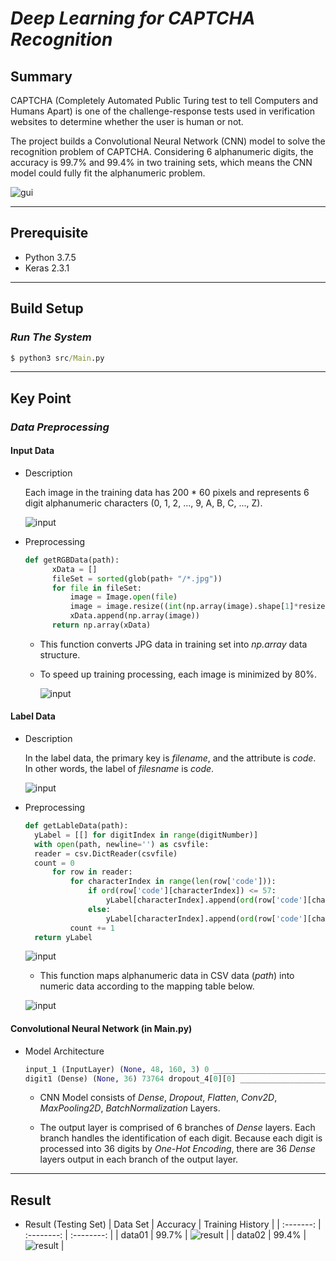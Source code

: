 # ***Deep Learning for CAPTCHA Recognition***

## Summary

  CAPTCHA (Completely Automated Public Turing test to tell Computers and Humans Apart) is one of the challenge-response tests used in verification websites to determine whether the user is human or not.

  The project builds a Convolutional Neural Network (CNN) model to solve the recognition problem of CAPTCHA. Considering 6 alphanumeric digits, the accuracy is 99.7% and 99.4% in two training sets, which means the CNN model could fully fit the alphanumeric problem.

 ![gui](image/summary.png)

***

## Prerequisite

+ Python 3.7.5
+ Keras 2.3.1

***

## Build Setup

### *Run The System*

```cmd
$ python3 src/Main.py
```

***

## Key Point

### *Data Preprocessing*

#### Input Data

+ Description

  Each image in the training data has 200 * 60 pixels and represents 6 digit alphanumeric characters (0, 1, 2, ..., 9, A, B, C, ..., Z).

  ![input](image/Preprocessing04.png)

+ Preprocessing

  ```python
  def getRGBData(path):
        xData = []
        fileSet = sorted(glob(path+ "/*.jpg"))
        for file in fileSet:
            image = Image.open(file)
            image = image.resize((int(np.array(image).shape[1]*resizeRate),int(np.array(image).shape[0]*resizeRate)))
            xData.append(np.array(image))
        return np.array(xData)
  ```

  + This function converts JPG data in training set into *np.array* data structure.

  + To speed up training processing, each image is minimized by 80%.

    ![input](image/Preprocessing01.png)

#### Label Data

+ Description
  
  In the label data, the primary key is *filename*, and the attribute is *code*. In other words, the label of *filesname* is *code*.

  ![input](image/Preprocessing05.png)

+ Preprocessing

  ```python
  def getLableData(path):
    yLabel = [[] for digitIndex in range(digitNumber)]
    with open(path, newline='') as csvfile:
    reader = csv.DictReader(csvfile)
    count = 0
        for row in reader:
            for characterIndex in range(len(row['code'])):
                if ord(row['code'][characterIndex]) <= 57:
                    yLabel[characterIndex].append(ord(row['code'][characterIndex])-48)
                else:
                    yLabel[characterIndex].append(ord(row['code'][characterIndex])-65+10)
            count += 1
    return yLabel
  ```

  ![input](image/Preprocessing02.png)

  + This function maps alphanumeric data in CSV data (*path*) into numeric data according to the mapping table below.

  ![input](image/Preprocessing03.png)

#### Convolutional Neural Network (in Main.py)

+ Model Architecture

    ```python
    input_1 (InputLayer) (None, 48, 160, 3) 0 __________________________________________________________________________________________________ conv_1_1 (Conv2D) (None, 48, 160, 32) 896 input_1[0][0] __________________________________________________________________________________________________ conv_1_2 (Conv2D) (None, 46, 158, 32) 9248 conv_1_1[0][0] __________________________________________________________________________________________________ batch_normalization_1 (BatchNor (None, 46, 158, 32) 128 conv_1_2[0][0] __________________________________________________________________________________________________ max_pooling2d_1 (MaxPooling2D) (None, 23, 79, 32) 0 batch_normalization_1[0][0] __________________________________________________________________________________________________ dropout_1 (Dropout) (None, 23, 79, 32) 0 max_pooling2d_1[0][0] __________________________________________________________________________________________________ conv_2_1 (Conv2D) (None, 23, 79, 64) 18496 dropout_1[0][0] __________________________________________________________________________________________________ conv_2_2 (Conv2D) (None, 21, 77, 64) 36928 conv_2_1[0][0] __________________________________________________________________________________________________ batch_normalization_2 (BatchNor (None, 21, 77, 64) 256 conv_2_2[0][0] __________________________________________________________________________________________________ max_pooling2d_2 (MaxPooling2D) (None, 10, 38, 64) 0 batch_normalization_2[0][0] __________________________________________________________________________________________________ dropout_2 (Dropout) (None, 10, 38, 64) 0 max_pooling2d_2[0][0] __________________________________________________________________________________________________ conv_3_1 (Conv2D) (None, 10, 38, 128) 73856 dropout_2[0][0] __________________________________________________________________________________________________ conv_3_2 (Conv2D) (None, 8, 36, 128) 147584 conv_3_1[0][0] __________________________________________________________________________________________________ batch_normalization_3 (BatchNor (None, 8, 36, 128) 512 conv_3_2[0][0] __________________________________________________________________________________________________ max_pooling2d_3 (MaxPooling2D) (None, 4, 18, 128) 0 batch_normalization_3[0][0] __________________________________________________________________________________________________ dropout_3 (Dropout) (None, 4, 18, 128) 0 max_pooling2d_3[0][0] __________________________________________________________________________________________________ conv_4_1 (Conv2D) (None, 2, 16, 256) 295168 dropout_3[0][0] __________________________________________________________________________________________________ batch_normalization_4 (BatchNor (None, 2, 16, 256) 1024 conv_4_1[0][0] __________________________________________________________________________________________________ max_pooling2d_4 (MaxPooling2D) (None, 1, 8, 256) 0 batch_normalization_4[0][0] __________________________________________________________________________________________________ flatten_1 (Flatten) (None, 2048) 0 max_pooling2d_4[0][0] __________________________________________________________________________________________________ dropout_4 (Dropout) (None, 2048) 0 flatten_1[0][0] __________________________________________________________________________________________________
    digit1 (Dense) (None, 36) 73764 dropout_4[0][0] ___________________________________________________________________________________ digit2 (Dense) (None, 36) 73764 dropout_4[0][0] ___________________________________________________________________________________ digit3 (Dense) (None, 36) 73764 dropout_4[0][0] ___________________________________________________________________________________ digit4 (Dense) (None, 36) 73764 dropout_4[0][0] ___________________________________________________________________________________ digit5 (Dense) (None, 36) 73764 dropout_4[0][0] ___________________________________________________________________________________ digit6 (Dense) (None, 36) 73764 dropout_4[0][0]

    ```

  + CNN Model consists of *Dense*, *Dropout*, *Flatten*, *Conv2D*, *MaxPooling2D*, *BatchNormalization* Layers.

  + The output layer is comprised of 6 branches of *Dense* layers. Each branch handles the identification of each digit. Because each digit is processed into 36 digits by *One-Hot Encoding*, there are 36 *Dense* layers output in each branch of the output layer.

***

## Result

+ Result (Testing Set)
    | Data Set | Accuracy  | Training History |
    | :-------: | :--------: | :--------: |
    | data01 | 99.7% | ![result](image/data01_result.png) |
    | data02 | 99.4% | ![result](image/data02_result.png) |
